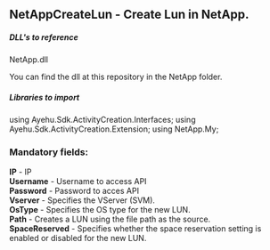## NetAppCreateLun - Create Lun in NetApp.

##### DLL's to reference
NetApp.dll  

You can find the dll at this repository in the NetApp folder.  

##### Libraries to import
using Ayehu.Sdk.ActivityCreation.Interfaces;
using Ayehu.Sdk.ActivityCreation.Extension;
using NetApp.My;  

### Mandatory fields:

**IP**					- IP  
**Username**			- Username to access API  
**Password**			- Password to acces API  
**Vserver**				- Specifies the VServer (SVM).  
**OsType**				- Specifies the OS type for the new LUN.  
**Path**				- Creates a LUN using the file path as the source.  
**SpaceReserved**		- Specifies whether the space reservation setting is enabled or disabled for the new LUN.